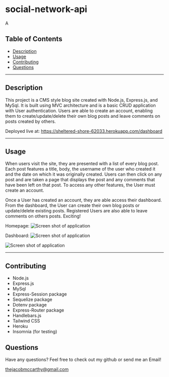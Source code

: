 # social-network-api
A 

 ## Table of Contents
  
  - [Description](#description)
  - [Usage](#usage)
  - [Contributing](#contributing)
  - [Questions](#questions)

  ---

  ## Description

  This project is a CMS style blog site created with Node.js, Express.js, and MySql. It is built using MVC architecture and is a basic CRUD application with User authentication. Users are able to create an account, enabling them to create/update/delete their own blog posts and leave comments on posts created by others. 

  Deployed live at: https://sheltered-shore-62033.herokuapp.com/dashboard



  ---

  ## Usage
   
   When users visit the site, they are presented with a list of every blog post. Each post features a title, body, the username of the user who created it and the date on which it was originally created. Users can then click on any post and are taken a page that displays the post and any comments that have been left on that post. To access any other features, the User must create an account.

   Once a User has created an account, they are able access their dashboard. From the dashboard, the User can create their own blog posts or update/delete existing posts. Registered Users are also able to leave comments on others posts. Exciting!


   Homepage:
  ![Screen shot of application](/assets/images/tech_blog_home.png)
  
  
   Dashboard:
  ![Screen shot of application](/assets/images/tech_blog_dashboard.png)


  ![Screen shot of application](/assets/images/tech_blog_update.png)

  ---

 ## Contributing
 - Node.js
 - Express.js
 - MySql
 - Express-Session package
 - Sequelize package
 - Dotenv package
 - Express-Router package 
 - Handlebars.js
 - Tailwind CSS
 - Heroku
 - Insomnia (for testing)
  

  ## Questions
  Have any questions? Feel free to check out my github or send me an Email!

  thejacobmccarthy@gmail.com